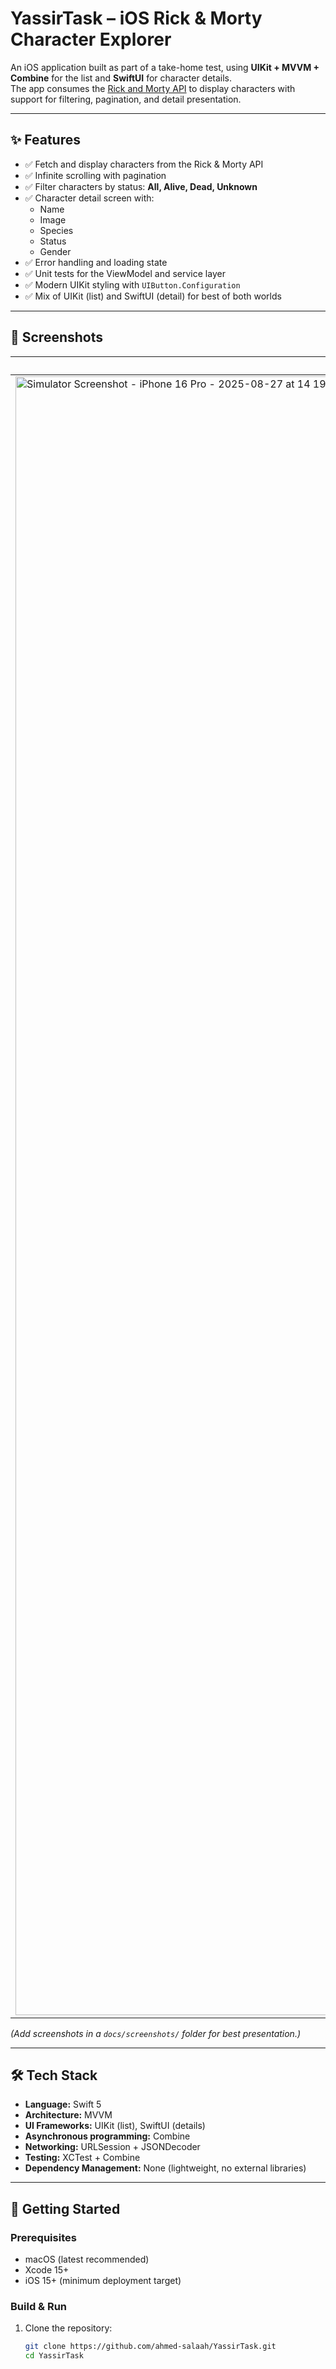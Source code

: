 # YassirTask – iOS Rick & Morty Character Explorer

An iOS application built as part of a take-home test, using **UIKit + MVVM + Combine** for the list and **SwiftUI** for character details.  
The app consumes the [Rick and Morty API](https://rickandmortyapi.com/) to display characters with support for filtering, pagination, and detail presentation.

---

## ✨ Features

- ✅ Fetch and display characters from the Rick & Morty API
- ✅ Infinite scrolling with pagination
- ✅ Filter characters by status: **All, Alive, Dead, Unknown**
- ✅ Character detail screen with:
  - Name
  - Image
  - Species
  - Status
  - Gender
- ✅ Error handling and loading state
- ✅ Unit tests for the ViewModel and service layer
- ✅ Modern UIKit styling with `UIButton.Configuration`
- ✅ Mix of UIKit (list) and SwiftUI (detail) for best of both worlds

---

## 📱 Screenshots

| Characters List | Filter Buttons | Character Details |
|-----------------|----------------|-------------------|
|<img width="1206" height="2622" alt="Simulator Screenshot - iPhone 16 Pro - 2025-08-27 at 14 19 21" src="https://github.com/user-attachments/assets/be9fe5a0-db66-4aec-8fea-d3ab3134c9b5" /> | <img width="385" height="174" alt="Screenshot 2025-08-27 at 2 19 47 PM" src="https://github.com/user-attachments/assets/9ca82f59-2631-42d5-b0a3-b6c4dcc902c2" /> | <img width="1206" height="2622" alt="simulator_screenshot_F7D6159F-D405-4E44-819C-A4553B05E94F" src="https://github.com/user-attachments/assets/5e673809-4d73-4d88-a5af-a5f78b2a1699" /> |

*(Add screenshots in a `docs/screenshots/` folder for best presentation.)*

---

## 🛠️ Tech Stack

- **Language:** Swift 5
- **Architecture:** MVVM
- **UI Frameworks:** UIKit (list), SwiftUI (details)
- **Asynchronous programming:** Combine
- **Networking:** URLSession + JSONDecoder
- **Testing:** XCTest + Combine
- **Dependency Management:** None (lightweight, no external libraries)

---

## 🚀 Getting Started

### Prerequisites
- macOS (latest recommended)
- Xcode 15+
- iOS 15+ (minimum deployment target)

### Build & Run
1. Clone the repository:
   ```bash
   git clone https://github.com/ahmed-salaah/YassirTask.git
   cd YassirTask
